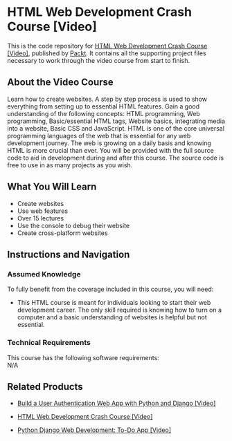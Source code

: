 
# HTML Web Development Crash Course [Video]
This is the code repository for [HTML Web Development Crash Course [Video]]( https://www.packtpub.com/web-development/html-web-development-crash-course-video), published by [Packt](https://www.packtpub.com/?utm_source=github). It contains all the supporting project files necessary to work through the video course from start to finish.
## About the Video Course
Learn how to create websites. A step by step process is used to show everything from setting up to essential HTML features. Gain a good understanding of the following concepts: HTML programming, Web programming, Basic/essential HTML tags, Website basics, integrating media into a website, Basic CSS and JavaScript. HTML is one of the core universal programming languages of the web that is essential for any web development journey. The web is growing on a daily basis and knowing HTML is more crucial than ever. You will be provided with the full source code to aid in development during and after this course. The source code is free to use in as many projects as you wish.
<H2>What You Will Learn</H2>
<DIV class=book-info-will-learn-text>
<ul>
<li>Create websites</li>
<li>Use web features</li>
<li>Over 15 lectures</li>
<li>Use the console to debug their website</li>
<li>Create cross-platform websites</li>
  </ul>
</DIV>

## Instructions and Navigation
### Assumed Knowledge
To fully benefit from the coverage included in this course, you will need:<br/>
<DIV class=book-info-will-learn-text>
<UL>
  <LI>This HTML course is meant for individuals looking to start their web development career. The only skill required is knowing how to turn on a computer and a basic understanding of websites is helpful but not essential.</LI></UL><DIV>

### Technical Requirements
This course has the following software requirements:<br/>
N/A

## Related Products
* [Build a User Authentication Web App with Python and Django [Video]]( https://www.packtpub.com/application-development/build-user-authentication-web-app-python-and-django-video)

* [HTML Web Development Crash Course [Video]]( https://www.packtpub.com/web-development/html-web-development-crash-course-video)

* [Python Django Web Development: To-Do App [Video]]( https://www.packtpub.com/web-development/python-django-web-development-do-app-video)
